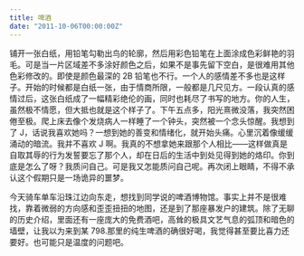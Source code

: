 ```yaml
---
title: 啤酒
date: "2011-10-06T00:00:00Z"
---
```


铺开一张白纸，用铅笔勾勒出鸟的轮廓，然后用彩色铅笔在上面涂成色彩鲜艳的羽毛。可是当一片区域差不多涂好颜色之后，如果不是事先留下空白，是很难用其他色彩修改的。即使是颜色最深的 2B 铅笔也不行。一个人的感情差不多也是这样子。开始的时候都是白纸一张，由于情商所限，一般都是几尺见方。一段认真的感情过后，这张白纸成了一幅精彩绝伦的画，同时也耗尽了书写的地方。你的人生，虽然极不情愿，但大抵也就是这个样子了。下午五点多，阳光熹微没落，我突然困倦至极。爬上床去像个发烧病人一样睡了一个钟头，突然被一个念头惊醒。我想到了 J，话说我喜欢她吗？一想到她的善变和情绪化，就开始头痛。心里沉着像缓缓涌动的暗流。我并不喜欢 J 啊。我真的不想拿她来跟那个人相比——这样做真是自取其辱的行为发誓要忘了那个人，却在日后的生活中到处见得到她的烙印。你到底是怎么了呀？我质问自己。可是我又怎能质问自己呢。再次闭上眼睛，不得不承认这个假期只是一场诡异的噩梦。

今天骑车单车沿珠江边向东走，想找到同学说的啤酒博物馆。事实上并不是很难找，靠着微弱的方向感和歪歪扭扭的地图，还是到了那座暴发户的建筑。除了无聊的历史介绍，里面还有一座庞大的免费酒吧，高耸的极具文艺气息的弧顶和暗色的墙壁，让我以为来到某 798.那里的纯生啤酒的确很好喝，我觉得甚至要比喜力还要好。也可能只是温度的问题吧。
